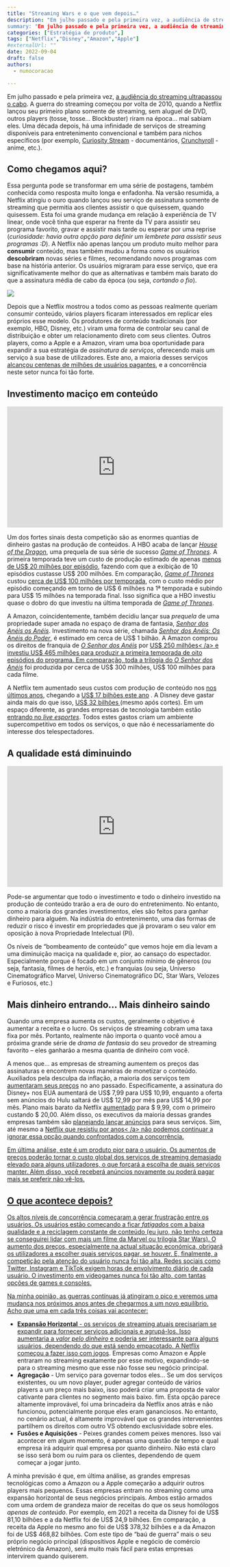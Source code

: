 ```yaml
---
title: "Streaming Wars e o que vem depois…"
description: "Em julho passado e pela primeira vez, a audiência de streaming ultrapassou a TV a cabo. A guerra de streaming começou por volta de 2010, quando a Netflix lançou seu primeiro plano somente de streaming sem aluguel de DVD, outros jogadores riram na época... mal sabiam eles. Uma década depois , há uma infinidade de serviços de streaming disponíveis para entretenimento convencional e também para nichos específicos. O que acontecerá a seguir?
summary: "Em julho passado e pela primeira vez, a audiência de streaming ultrapassou a TV a cabo. A guerra de streaming começou por volta de 2010, quando a Netflix lançou seu primeiro plano somente de streaming sem aluguel de DVD, outros jogadores riram na época... mal sabiam eles. Uma década depois , há uma infinidade de serviços de streaming disponíveis para entretenimento convencional e também para nichos específicos. O que acontecerá a seguir?
categories: ["Estratégia de produto",]
tags: ["Netflix","Disney","Amazon","Apple"]
#externalUrl: ""
date: 2022-09-04
draft: false
authors:
  - nunocoracao

---
```

Em julho passado e pela primeira vez, <a target="_blank" href="https://www.forbes.com/sites/carlieporterfield/2022/08/18/streaming-viewership-surpasses-cable-for-first -time-nielsen-says/?sh=76189d23767e">a audiência do streaming ultrapassou o cabo</a>. A guerra do streaming começou por volta de 2010, quando a Netflix lançou seu primeiro plano somente de streaming, sem aluguel de DVD, outros players (tosse, tosse… Blockbuster) riram na época… mal sabiam eles. Uma década depois, há uma infinidade de serviços de streaming disponíveis para entretenimento convencional e também para nichos específicos (por exemplo, <a target="_blank" href="https://curiositystream.com">Curiosity Stream</a> - documentários, <a target="_blank" href="https://www.crunchyroll.com/">Crunchyroll</a> - anime, etc.).


## Como chegamos aqui?
Essa pergunta pode se transformar em uma série de postagens, também conhecida como resposta muito longa e enfadonha. Na versão resumida, a Netflix atingiu o ouro quando lançou seu serviço de assinatura somente de streaming que permitia aos clientes assistir o que quisessem, quando quisessem. Esta foi uma grande mudança em relação à experiência de TV linear, onde você tinha que esperar na frente da TV para assistir seu programa favorito, gravar e assistir mais tarde ou esperar por uma reprise (_curiosidade: havia outra opção para definir um lembrete para assistir seus programas :D_). A Netflix não apenas lançou um produto muito melhor para **consumir** conteúdo, mas também mudou a forma como os usuários **descobriram** novas séries e filmes, recomendando novos programas com base na história anterior. Os usuários migraram para esse serviço, que era significativamente melhor do que as alternativas e também mais barato do que a assinatura média de cabo da época (ou seja, _cortando o fio_).

<img class="thumbnailshadow" src="players.png"/>

  
Depois que a Netflix mostrou a todos como as pessoas realmente queriam consumir conteúdo, vários players ficaram interessados ​​em replicar eles próprios esse modelo. Os produtores de conteúdo tradicionais (por exemplo, HBO, Disney, etc.) viram uma forma de controlar seu canal de distribuição e obter um relacionamento direto com seus clientes. Outros players, como a Apple e a Amazon, viram uma boa oportunidade para expandir a sua estratégia de _assinatura de serviços_, oferecendo mais um serviço à sua base de utilizadores. Este ano, a maioria desses serviços <a target="_blank" href="https://www.indiewire.com/2022/08/how-many-subscribers-netflix-hbo-max-disney-plus-1234744445/" >alcançou centenas de milhões de usuários pagantes</a>, e a concorrência neste setor nunca foi tão forte.

## Investimento maciço em conteúdo

<div style="width:100%;height:0;padding-bottom:56%;position:relative;"><iframe src="https://giphy.com/embed/2u11zpzwyMTy8" width="100%" height="100%" style="position:absolute" frameBorder="0" class="giphy-embed" permitirFullScreen></iframe></div>

Um dos fortes sinais desta competição são as enormes quantias de dinheiro gastas na produção de conteúdos. A HBO acaba de lançar _<a target="_blank" href="https://en.wikipedia.org/wiki/House_of_the_Dragon">House of the Dragon</a>_, uma prequela de sua série de sucesso _<a target= "_blank" href="https://en.wikipedia.org/wiki/Game_of_Thrones">Game of Thrones</a>_. A primeira temporada teve um custo de produção estimado de apenas <a target="_blank" href="https://variety.com/2022/tv/news/house-of-the-dragon-budget-episode-cost-1235238285/ ">menos de US$ 20 milhões por episódio</a>, fazendo com que a exibição de 10 episódios custasse US$ 200 milhões. Em comparação, _<a target="_blank" href="https://en.wikipedia.org/wiki/Game_of_Thrones">Game of Thrones</a>_ custou <a target="_blank" href="https: //variety.com/2022/tv/news/house-of-the-dragon-budget-episode-cost-1235238285/">cerca de US$ 100 milhões por temporada</a>, com o custo médio por episódio começando em torno de US$ 6 milhões na 1ª temporada e subindo para US$ 15 milhões na temporada final. Isso significa que a HBO investiu quase o dobro do que investiu na última temporada de _<a target="_blank" href="https://en.wikipedia.org/wiki/Game_of_Thrones">Game of Thrones</a>_.

A Amazon, coincidentemente, também decidiu lançar sua _prequela_ de uma propriedade super amada no espaço de drama de fantasia, _<a target="_blank" href="https://en.wikipedia.org/wiki/The_Lord_of_the_Rings">Senhor dos Anéis os Anéis</a>_. Investimento na nova série, chamada _<a target="_blank" href="https://en.wikipedia.org/wiki/The_Lord_of_the_Rings:_The_Rings_of_Power">Senhor dos Anéis: Os Anéis do Poder</a>_, é estimado em cerca de US$ 1 bilhão. A Amazon comprou os direitos de franquia de _<a target="_blank" href="https://en.wikipedia.org/wiki/The_Lord_of_the_Rings">O Senhor dos Anéis</a>_ por <a target="_blank" href ="https://www.bloomberg.com/news/articles/2022-09-03/amazon-s-lord-of-the-rings-series-draws-25-million-on-debut">US$ 250 milhões< /a> e investiu US$ 465 milhões para produzir a primeira temporada de oito episódios do programa. Em comparação, toda a trilogia do _<a target="_blank" href="https://en.wikipedia.org/wiki/The_Lord_of_the_Rings">O Senhor dos Anéis</a>_ foi produzida por cerca de US$ 300 milhões, US$ 100 milhões para cada filme.

A Netflix tem aumentado seus custos com produção de conteúdo nos <a target="_blank" href="https://www.statista.com/statistics/964789/netflix-content-spend-worldwide/">nos últimos anos</a >, chegando a <a target="_blank" href="https://deadline.com/2022/07/netflix-content-spending-plateau-17-billion-1235072812/">US$ 17 bilhões este ano</a> . A Disney deve gastar ainda mais do que isso, <a target="_blank" href="https://www.hollywoodreporter.com/business/digital/disney-content-spend-profit-streaming-1235145367/">US$ 32 bilhões </a> (mesmo após cortes). Em um espaço diferente, as grandes empresas de tecnologia também estão <a target="_blank" href="https://www.nytimes.com/2022/07/24/technology/sports-streaming-rights.html">entrando no _live esportes_</a>. Todos estes gastos criam um ambiente supercompetitivo em todos os serviços, o que não é necessariamente do interesse dos telespectadores.

## A qualidade está diminuindo

<div style="width:100%;height:0;padding-bottom:56%;position:relative;"><iframe src="https://giphy.com/embed/l0IycBz4icBmwxV6M" width="100%" height="100%" style="position:absolute" frameBorder="0" class="giphy-embed" permitirFullScreen></iframe></div>

Pode-se argumentar que todo o investimento e todo o dinheiro investido na produção de conteúdo trarão a era de ouro do entretenimento. No entanto, como a maioria dos grandes investimentos, eles são feitos para ganhar dinheiro para alguém. Na indústria do entretenimento, uma das formas de reduzir o risco é investir em propriedades que já provaram o seu valor em oposição à nova Propriedade Intelectual (PI).
  
Os níveis de “bombeamento de conteúdo” que vemos hoje em dia levam a uma diminuição maciça na qualidade e, pior, ao cansaço do espectador. Especialmente porque é focado em um conjunto mínimo de gêneros (ou seja, fantasia, filmes de heróis, etc.) e franquias (ou seja, Universo Cinematográfico Marvel, Universo Cinematográfico DC, Star Wars, Velozes e Furiosos, etc.)

## Mais dinheiro entrando… Mais dinheiro saindo
Quando uma empresa aumenta os custos, geralmente o objetivo é aumentar a receita e o lucro. Os serviços de streaming cobram uma taxa fixa por mês. Portanto, realmente não importa o quanto você amou a próxima grande série de _drama de fantasia_ do seu provedor de streaming favorito – eles ganharão a mesma quantia de dinheiro com você.
  
A menos que… as empresas de streaming aumentem os preços das assinaturas e encontrem novas maneiras de monetizar o conteúdo. Auxiliados pela desculpa da inflação, a maioria dos serviços tem <a target="_blank" href="https://fortune.com/2022/08/11/disney-plus-hulu-price-increase-hbo-max-paramount- peacock/">aumentaram seus preços</a> no ano passado. Especificamente, a assinatura do Disney+ nos EUA aumentará de US$ 7,99 para US$ 10,99, enquanto a oferta sem anúncios do Hulu saltará de US$ 12,99 por mês para US$ 14,99 por mês. Plano mais barato da Netflix <a target="_blank" href="https://www.theverge.com/2022/3/24/22993562/netflix-price-increase-us-plans-2022">aumentado</a> para $ 9,99, com o primeiro custando $ 20,00. Além disso, os executivos da maioria dessas grandes empresas também são <a target="_blank" href="https://www.forbes.com/sites/forbescommunicationscouncil/2022/06/17/why-streaming-platforms-are-accelerating -their-plans-for-an-advertising-model-now/">planejando lançar anúncios</a> para seus serviços. Sim, até mesmo a <a target="_blank" href="https://www.nytimes.com/2022/04/19/business/media/netflix-amazon-disney-ads.html">Netflix que resistiu por anos< /a>
 não podemos continuar a ignorar essa opção quando confrontados com a concorrência.

Em última análise, este é um produto pior para o usuário. Os aumentos de preços poderão tornar o custo global dos serviços de streaming demasiado elevado para alguns utilizadores, o que forçará a escolha de quais serviços manter. Além disso, você receberá anúncios novamente ou poderá pagar mais se preferir não vê-los.

## O que acontece depois?
Os altos níveis de concorrência começaram a gerar frustração entre os usuários. Os usuários estão começando a ficar _fatigados_ com a baixa qualidade e a reciclagem constante de conteúdo (eu juro, não tenho certeza se conseguirei lidar com mais um filme da Marvel ou trilogia Star Wars). O aumento dos preços, especialmente na actual situação económica, obrigará os utilizadores a escolher quais serviços pagar, se houver. E, finalmente, a competição pela atenção do usuário nunca foi tão alta. Redes sociais como Twitter, Instagram e TikTok exigem horas de envolvimento diário de cada usuário. O investimento em videogames nunca foi tão alto, com tantas opções de games e consoles.

Na minha opinião, as guerras contínuas já atingiram o pico e veremos uma mudança nos próximos anos antes de chegarmos a um novo equilíbrio. Acho que uma em cada três coisas vai acontecer:

- **Expansão Horizontal** - os serviços de streaming atuais precisariam se expandir para fornecer serviços adicionais e agrupá-los. Isso aumentaria a _valor pelo dinheiro_ e poderia ser interessante para alguns usuários, dependendo do que está sendo empacotado. A Netflix começou a fazer isso com <a target="_blank" href="https://www.wired.com/story/how-to-play-netflix-games/">jogos</a>. Empresas como Amazon e Apple entraram no streaming exatamente por esse motivo, expandindo-se para o streaming mesmo que esse não fosse seu negócio principal.
- **Agregação** - Um serviço para governar todos eles... Se um dos serviços existentes, ou um novo player, puder agregar conteúdo de vários players a um preço mais baixo, isso poderá criar uma proposta de valor cativante para clientes no segmento mais baixo. fim. Esta opção parece altamente improvável, foi uma brincadeira da Netflix anos atrás e não funcionou, potencialmente porque eles eram gananciosos. No entanto, no cenário actual, é altamente improvável que os grandes intervenientes partilhem os direitos com outro VS obtendo exclusividade sobre eles.
- **Fusões e Aquisições** - Peixes grandes comem peixes menores. Isso vai acontecer em algum momento, é apenas uma questão de tempo e qual empresa irá adquirir qual empresa por quanto dinheiro. Não está claro se isso será bom ou ruim para os clientes, dependendo de quem começar a jogar junto.

A minha previsão é que, em última análise, as grandes empresas tecnológicas como a Amazon ou a Apple começarão a adquirir outros players mais pequenos. Essas empresas entram no streaming como uma expansão horizontal de seus negócios principais. Ambos estão armados com uma ordem de grandeza maior de receitas do que os seus homólogos _apenas de conteúdo_. Por exemplo, em 2021 a receita da Disney foi de US$ 81,10 bilhões e a da Netflix foi de US$ 24,9 bilhões. Em comparação, a receita da Apple no mesmo ano foi de US$ 378,32 bilhões e a da Amazon foi de US$ 468,82 bilhões. Com este tipo de “baú de guerra” mais o seu próprio negócio principal (dispositivos Apple e negócio de comércio eletrónico da Amazon), será muito mais fácil para estas empresas intervirem quando quiserem.
